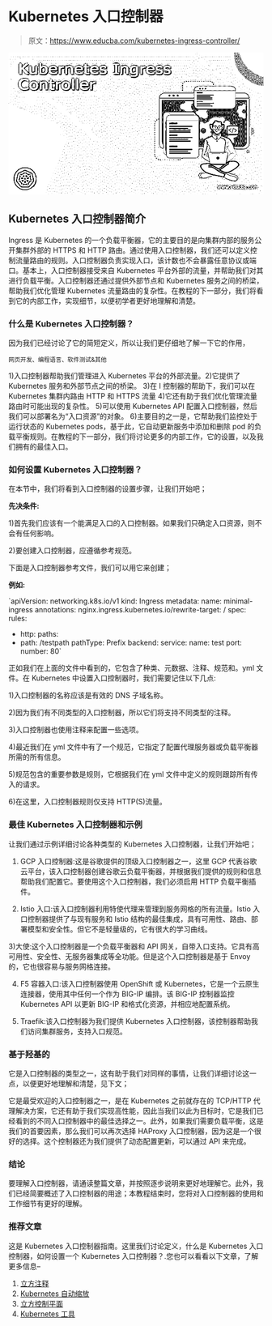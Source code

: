 # Kubernetes 入口控制器

> 原文：<https://www.educba.com/kubernetes-ingress-controller/>

![Kubernetes Ingress Controller](img/53b12a6e50eb4b698b6e09bb306ba401.png)



## Kubernetes 入口控制器简介

Ingress 是 Kubernetes 的一个负载平衡器，它的主要目的是向集群内部的服务公开集群外部的 HTTPS 和 HTTP 路由。通过使用入口控制器，我们还可以定义控制流量路由的规则。入口控制器负责实现入口，该计数也不会暴露任意协议或端口。基本上，入口控制器接受来自 Kubernetes 平台外部的流量，并帮助我们对其进行负载平衡。入口控制器还通过提供外部节点和 Kubernetes 服务之间的桥梁，帮助我们优化管理 Kubernetes 流量路由的复杂性。在教程的下一部分，我们将看到它的内部工作，实现细节，以便初学者更好地理解和清楚。

### 什么是 Kubernetes 入口控制器？

因为我们已经讨论了它的简短定义，所以让我们更仔细地了解一下它的作用，

<small>网页开发、编程语言、软件测试&其他</small>

1)入口控制器帮助我们管理进入 Kubernetes 平台的外部流量。2)它提供了 Kubernetes 服务和外部节点之间的桥梁。
3)在 I 控制器的帮助下，我们可以在 Kubernetes 集群内路由 HTTP 和 HTTPS 流量
4)它还有助于我们优化管理流量路由时可能出现的复杂性。
5)可以使用 Kubernetes API 配置入口控制器，然后我们可以部署名为“入口资源”的对象。
6)主要目的之一是，它帮助我们监控处于运行状态的 Kubernetes pods，基于此，它自动更新服务中添加和删除 pod 的负载平衡规则。在教程的下一部分，我们将讨论更多的内部工作，它的设置，以及我们拥有的最佳入口。

### 如何设置 Kubernetes 入口控制器？

在本节中，我们将看到入口控制器的设置步骤，让我们开始吧；

**先决条件:**

1)首先我们应该有一个能满足入口的入口控制器。如果我们只确定入口资源，则不会有任何影响。

2)要创建入口控制器，应遵循参考规范。

下面是入口控制器参考文件，我们可以用它来创建；

**例如:**

`apiVersion: networking.k8s.io/v1
kind: Ingress
metadata:
name: minimal-ingress
annotations:
nginx.ingress.kubernetes.io/rewrite-target: /
spec:
rules:
- http:
paths:
- path: /testpath
pathType: Prefix
backend:
service:
name: test
port:
number: 80`

正如我们在上面的文件中看到的，它包含了种类、元数据、注释、规范和。yml 文件。在 Kubernetes 中设置入口控制器时，我们需要记住以下几点:

1)入口控制器的名称应该是有效的 DNS 子域名称。

2)因为我们有不同类型的入口控制器，所以它们将支持不同类型的注释。

3)入口控制器也使用注释来配置一些选项。

4)最近我们在 yml 文件中有了一个规范，它指定了配置代理服务器或负载平衡器所需的所有信息。

5)规范包含的重要参数是规则，它根据我们在 yml 文件中定义的规则跟踪所有传入的请求。

6)在这里，入口控制器规则仅支持 HTTP(S)流量。

### 最佳 Kubernetes 入口控制器和示例

让我们通过示例详细讨论各种类型的 Kubernetes 入口控制器，让我们开始吧；

1) GCP 入口控制器:这是谷歌提供的顶级入口控制器之一，这里 GCP 代表谷歌云平台，该入口控制器创建谷歌云负载平衡器，并根据我们提供的规则和信息帮助我们配置它。要使用这个入口控制器，我们必须启用 HTTP 负载平衡插件。

2) Istio 入口:该入口控制器利用特使代理来管理到服务网格的所有流量。Istio 入口控制器提供了与现有服务和 Istio 结构的最佳集成，具有可用性、路由、部署模型和安全性。但它不是轻量级的，它有很大的学习曲线。

3)大使:这个入口控制器是一个负载平衡器和 API 网关，自带入口支持。它具有高可用性、安全性、无服务器集成等全功能。但是这个入口控制器是基于 Envoy 的，它也很容易与服务网格连接。

4) F5 容器入口:该入口控制器使用 OpenShift 或 Kubernetes，它是一个云原生连接器，使用其中任何一个作为 BIG-IP 编排。该 BIG-IP 控制器监控 Kubernetes API 以更新 BIG-IP 和格式化资源，并相应地配置系统。

5) Traefik:该入口控制器为我们提供 Kubernetes 入口控制器，该控制器帮助我们访问集群服务，支持入口规范。

### 基于羟基的

它是入口控制器的类型之一，这有助于我们对同样的事情，让我们详细讨论这一点，以便更好地理解和清楚，见下文；

它是最受欢迎的入口控制器之一，是在 Kubernetes 之前就存在的 TCP/HTTP 代理解决方案，它还有助于我们实现高性能，因此当我们以此为目标时，它是我们已经看到的不同入口控制器中的最佳选择之一。此外，如果我们需要负载平衡，这是我们的首要因素，那么我们可以再次选择 HAProxy 入口控制器，因为这是一个很好的选择。这个控制器还为我们提供了动态配置更新，可以通过 API 来完成。

### 结论

要理解入口控制器，请通读整篇文章，并按照逐步说明来更好地理解它。此外，我们已经简要概述了入口控制器的用途；本教程结束时，您将对入口控制器的使用和工作细节有更好的理解。

### 推荐文章

这是 Kubernetes 入口控制器指南。这里我们讨论定义，什么是 Kubernetes 入口控制器，如何设置一个 Kubernetes 入口控制器？.您也可以看看以下文章，了解更多信息–

1.  [立方注释](https://www.educba.com/kubernetes-annotations/)
2.  [Kubernetes 自动缩放](https://www.educba.com/kubernetes-autoscaling/)
3.  [立方控制平面](https://www.educba.com/kubernetes-control-plane/)
4.  [Kubernetes 工具](https://www.educba.com/kubernetes-tools/)





